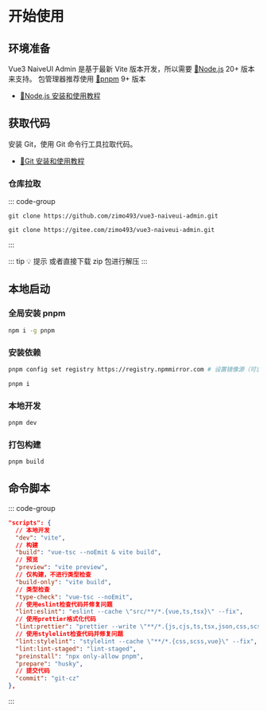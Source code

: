 # 开始使用

## 环境准备

Vue3 NaiveUI Admin 是基于最新 Vite 版本开发，所以需要 [🔗Node.js](https://nodejs.org/en/) 20+ 版本来支持。
包管理器推荐使用 [🔗pnpm](https://pnpm.io/) 9+ 版本

- [🔗Node.js 安装和使用教程](/dev/nodejs)

## 获取代码

安装 Git，使用 Git 命令行工具拉取代码。

- [🔗Git 安装和使用教程](/dev/git)

### 仓库拉取

::: code-group

```shell [GitHub]
git clone https://github.com/zimo493/vue3-naiveui-admin.git
```

```shell [Gitee]
git clone https://gitee.com/zimo493/vue3-naiveui-admin.git
```

:::

::: tip 💡 提示
或者直接下载 zip 包进行解压
:::

## 本地启动

### 全局安装 pnpm

```bash [npm]
npm i -g pnpm
```

### 安装依赖

```bash [pnpm]
pnpm config set registry https://registry.npmmirror.com # 设置镜像源（可忽略）

pnpm i
```

### 本地开发

```bash [pnpm]
pnpm dev
```

### 打包构建

```bash [pnpm]
pnpm build
```

## 命令脚本

::: code-group

```json [package.json]
"scripts": {
  // 本地开发
  "dev": "vite",
  // 构建
  "build": "vue-tsc --noEmit & vite build",
  // 预览
  "preview": "vite preview",
  // 仅构建，不进行类型检查
  "build-only": "vite build",
  // 类型检查
  "type-check": "vue-tsc --noEmit",
  // 使用eslint检查代码并修复问题
  "lint:eslint": "eslint --cache \"src/**/*.{vue,ts,tsx}\" --fix",
  // 使用prettier格式化代码
  "lint:prettier": "prettier --write \"**/*.{js,cjs,ts,tsx,json,css,scss,vue,html,md}\"",
  // 使用stylelint检查代码并修复问题
  "lint:stylelint": "stylelint --cache \"**/*.{css,scss,vue}\" --fix",
  "lint:lint-staged": "lint-staged",
  "preinstall": "npx only-allow pnpm",
  "prepare": "husky",
  // 提交代码
  "commit": "git-cz"
},
```

:::
